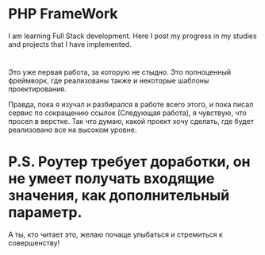 # PHP FrameWork


I am learning Full Stack development. Here I post my progress in my studies and projects that I have implemented.
#
Это уже первая работа, за которую не стыдно. Это полноценный фреймворк, где реализованы также и некоторые шаблоны проектирования.

Правда, пока я изучал и разбирался в работе всего этого, и пока писал сервис по сокращению ссылок (Следующая работа), я чувствую, что просел в верстке. Так что думаю, какой проект хочу сделать, где будет реализовано все на высоком уровне.
# P.S. Роутер требует доработки, он не умеет получать входящие значения, как дополнительный параметр.

А ты, кто читает это, желаю почаще улыбаться и стремиться к совершенству!